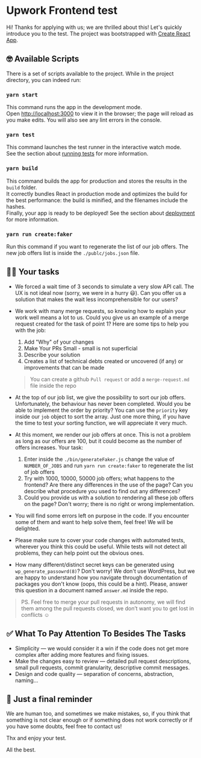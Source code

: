 # Upwork Frontend test

Hi! Thanks for applying with us; we are thrilled about this! Let's quickly introduce you to the test. The project was bootstrapped with [Create React App](https://github.com/facebook/create-react-app).

## 🤓 Available Scripts

There is a set of scripts available to the project. While in the project directory, you can indeed run:

### `yarn start`

This command runs the app in the development mode.\
Open [http://localhost:3000](http://localhost:3000) to view it in the browser; the page will reload as you make edits.
You will also see any lint errors in the console.

### `yarn test`

This command launches the test runner in the interactive watch mode.\
See the section about [running tests](https://facebook.github.io/create-react-app/docs/running-tests) for more information.

### `yarn build`

This command builds the app for production and stores the results in the `build` folder.\
It correctly bundles React in production mode and optimizes the build for the best performance: the build is minified, and the filenames include the hashes.\
Finally, your app is ready to be deployed!
See the section about [deployment](https://facebook.github.io/create-react-app/docs/deployment) for more information.

### `yarn run create:faker`

Run this command if you want to regenerate the list of our job offers. The new job offers list is inside the `./publc/jobs.json` file.

## 🧑‍🚀 Your tasks

- We forced a wait time of 3 seconds to simulate a very slow API call. The UX is not ideal now (sorry, we were in a hurry 😃). Can you offer us a solution that makes the wait less incomprehensible for our users?

- We work with many merge requests, so knowing how to explain your work well means a lot to us. Could you give us an example of a merge request created for the task of point 1? Here are some tips to help you with the job:

  1. Add "Why" of your changes
  2. Make Your PRs Small - small is not superficial
  3. Describe your solution
  4. Creates a list of technical debts created or uncovered (if any) or improvements that can be made

  > You can create a github `Pull request` or add a `merge-request.md` file inside the repo

- At the top of our job list, we give the possibility to sort our job offers. Unfortunately, the behaviour has never been completed. Would you be able to implement the order by priority? You can use the `priority` key inside our `job` object to sort the array. Just one more thing, if you have the time to test your sorting function, we will appreciate it very much.

- At this moment, we render our job offers at once. This is not a problem as long as our offers are 100, but it could become as the number of offers increases. Your task:

  1. Enter inside the `./bin/generateFaker.js` change the value of `NUMBER_OF_JOBS` and run `yarn run create:faker` to regenerate the list of job offers
  2. Try with 1000, 10000, 50000 job offers; what happens to the frontend? Are there any differences in the use of the page? Can you describe what procedure you used to find out any differences?
  3. Could you provide us with a solution to rendering all these job offers on the page? Don't worry; there is no right or wrong implementation.

- You will find some errors left on purpose in the code. If you encounter some of them and want to help solve them, feel free! We will be delighted.

- Please make sure to cover your code changes with automated tests, wherever you think this could be useful. While tests will not detect all problems, they can help point out the obvious ones.

- How many different/distinct secret keys can be generated using `wp_generate_passowrd(8)`? Don't worry! We don't use WordPress, but we are happy to understand how you navigate through documentation of packages you don't know (oops, this could be a hint). Please, answer this question in a document named `answer.md` inside the repo.

> PS. Feel free to merge your pull requests in autonomy, we will find them among the pull requests closed, we don’t want you to get lost in conflicts ☺️

## ✅ What To Pay Attention To Besides The Tasks

- Simplicity — we would consider it a win if the code does not get more complex after adding more features and fixing issues.
- Make the changes easy to review — detailed pull request descriptions, small pull requests, commit granularity, descriptive commit messages.
- Design and code quality — separation of concerns, abstraction, naming...

## 🤟 Just a final reminder

We are human too, and sometimes we make mistakes, so, if you think that something is not clear enough or if something does not work correctly or if you have some doubts, feel free to contact us!

Thx and enjoy your test.

All the best.
